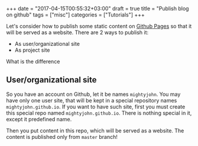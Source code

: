 +++
date = "2017-04-15T00:55:32+03:00"
draft = true
title = "Publish blog on github"
tags = ["misc"]
categories = ["Tutorials"]
+++

Let's consider how to publish some static content on [Github Pages](https://pages.github.com/) so that it will be served as a website. 
There are 2 ways to publish it:
 
* As user/organizational site
* As project site

What is the difference

## User/organizational site

So you have an account on Github, let it be names `mightyjohn`. You may have only one user site, that will be kept in a special repository names `mightyjohn.github.io`. 
If you want to have such site, first you must create this special repo named `mightyjohn.github.io`. There is nothing special in it, except it predefined name.

Then you put content in this repo, which will be served as a website. The content is published only from `master` branch! 

 

